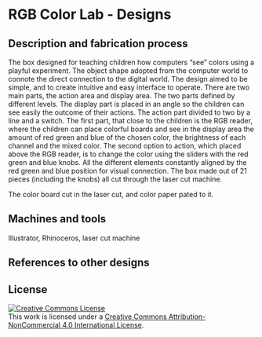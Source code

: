 RGB Color Lab - Designs
================

Description and fabrication process
--------
The box designed for teaching children how computers “see” colors using a playful experiment. The object shape adopted from the computer world to connote the direct connection to the digital world. The design aimed to be simple, and to create intuitive and easy interface to operate. There are two main parts, the action area and display area. The two parts defined by different levels. The display part is placed in an angle so the children can see easily the outcome of their actions. The action part divided to two by a line and a switch. The first part, that close to the children is the RGB reader, where the children can place colorful boards and see in the display area the amount of red green and blue of the chosen color, the brightness of each channel and the mixed color.
The second option to action, which placed above the RGB reader, is to change the color using the sliders with the red green and blue knobs. All the different elements constantly aligned by the red green and blue position for visual connection. The box made out of 21 pieces (including the knobs) all cut through the laser cut machine.

The color board cut in the laser cut, and color paper pated to it.

Machines and tools
--------	
Illustrator, Rhinoceros, laser cut machine

References to other designs
--------

License
--------
<a rel="license" href="http://creativecommons.org/licenses/by-nc/4.0/"><img alt="Creative Commons License" style="border-width:0" src="http://i.creativecommons.org/l/by-nc/4.0/88x31.png" /></a><br />This work is licensed under a <a rel="license" href="http://creativecommons.org/licenses/by-nc/4.0/">Creative Commons Attribution-NonCommercial 4.0 International License</a>.
